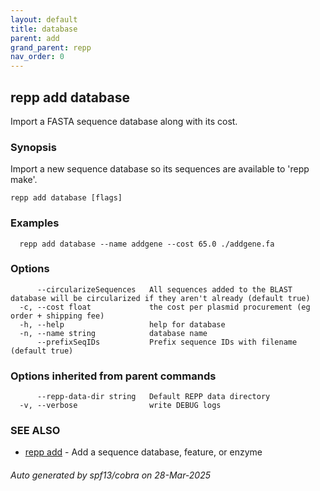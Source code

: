 ```yaml
---
layout: default
title: database
parent: add
grand_parent: repp
nav_order: 0
---
```

## repp add database

Import a FASTA sequence database along with its cost.

### Synopsis


Import a new sequence database so its sequences are available to 'repp make'.

```
repp add database [flags]
```

### Examples

```
  repp add database --name addgene --cost 65.0 ./addgene.fa
```

### Options

```
      --circularizeSequences   All sequences added to the BLAST database will be circularized if they aren't already (default true)
  -c, --cost float             the cost per plasmid procurement (eg order + shipping fee)
  -h, --help                   help for database
  -n, --name string            database name
      --prefixSeqIDs           Prefix sequence IDs with filename (default true)
```

### Options inherited from parent commands

```
      --repp-data-dir string   Default REPP data directory
  -v, --verbose                write DEBUG logs
```

### SEE ALSO

* [repp add](repp_add)	 - Add a sequence database, feature, or enzyme

###### Auto generated by spf13/cobra on 28-Mar-2025
